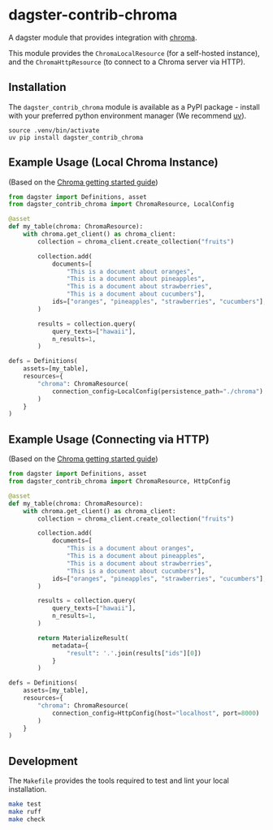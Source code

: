 # dagster-contrib-chroma

A dagster module that provides integration with [chroma](https://www.trychroma.com/).

This module provides the `ChromaLocalResource` (for a self-hosted instance), 
and the `ChromaHttpResource` (to connect to a Chroma server via HTTP).

## Installation

The `dagster_contrib_chroma` module is available as a PyPI package - install with your preferred python 
environment manager (We recommend [uv](https://github.com/astral-sh/uv)).

```
source .venv/bin/activate
uv pip install dagster_contrib_chroma
```

## Example Usage (Local Chroma Instance)

(Based on the [Chroma getting started guide](https://docs.trychroma.com/docs/overview/getting-started))

```python
from dagster import Definitions, asset
from dagster_contrib_chroma import ChromaResource, LocalConfig

@asset
def my_table(chroma: ChromaResource):
    with chroma.get_client() as chroma_client:
        collection = chroma_client.create_collection("fruits")

        collection.add(
            documents=[
                "This is a document about oranges", 
                "This is a document about pineapples",
                "This is a document about strawberries",
                "This is a document about cucumbers"],
            ids=["oranges", "pineapples", "strawberries", "cucumbers"],
        )

        results = collection.query(
            query_texts=["hawaii"],
            n_results=1,
        )

defs = Definitions(
    assets=[my_table],
    resources={
        "chroma": ChromaResource(
            connection_config=LocalConfig(persistence_path="./chroma")
        )
    }
)
```

## Example Usage (Connecting via HTTP)

(Based on the [Chroma getting started guide](https://docs.trychroma.com/docs/overview/getting-started))

```python
from dagster import Definitions, asset
from dagster_contrib_chroma import ChromaResource, HttpConfig

@asset
def my_table(chroma: ChromaResource):
    with chroma.get_client() as chroma_client:
        collection = chroma_client.create_collection("fruits")

        collection.add(
            documents=[
                "This is a document about oranges", 
                "This is a document about pineapples",
                "This is a document about strawberries",
                "This is a document about cucumbers"],
            ids=["oranges", "pineapples", "strawberries", "cucumbers"],
        )

        results = collection.query(
            query_texts=["hawaii"],
            n_results=1,
        )

        return MaterializeResult(
            metadata={
                "result": '.'.join(results["ids"][0])
            }
        )

defs = Definitions(
    assets=[my_table],
    resources={
        "chroma": ChromaResource(
            connection_config=HttpConfig(host="localhost", port=8000)
        )
    }
)
```

## Development

The `Makefile` provides the tools required to test and lint your local installation.

```sh
make test
make ruff
make check
```